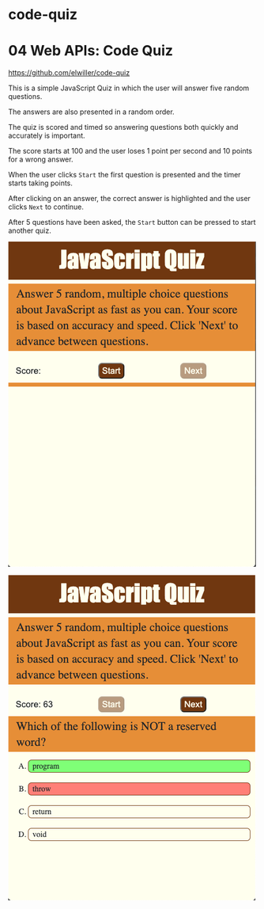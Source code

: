 # code-quiz
# 04 Web APIs: Code Quiz

https://github.com/elwiller/code-quiz

This is a simple JavaScript Quiz in which the user will answer five random questions.

The answers are also presented in a random order.

The quiz is scored and timed so answering questions both quickly and accurately is important.

The score starts at 100 and the user loses 1 point per second and 10 points for a wrong answer.

When the user clicks `Start` the first question is presented and the timer starts taking points.

After clicking on an answer, the correct answer is highlighted and the user clicks `Next` to continue.

After 5 questions have been asked, the `Start` button can be pressed to start another quiz.

![screenshot when first loaded](./sscodequiz1.png)

![screenshot while taking quiz](./sscodequiz2.png)
